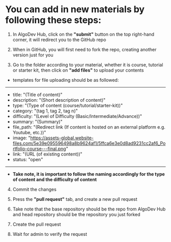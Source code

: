 # You can add in new materials by following these steps:

1. In AlgoDev Hub, click on the **"submit"** button on the top right-hand corner, it will redirect you to the GitHub repo

2. When in GitHub, you will first need to fork the repo, creating another version just for you

3. Go to the folder according to your material, whether it is course, tutorial or starter kit, then click on **"add files"** to upload your contents
  - templates for file uploading should be as followed:
  - ---
  - title: "(Title of content)"
  - description: "(Short description of content)"
  - type: "(Type of content (course/tutorial/starter-kit))"
  - category: "(tag 1, tag 2, tag n)"
  - difficulty: "(Level of Difficulty (Basic/Intermediate/Advance))"
  - summary: "(Summary)"
  - file_path: "(Redirect link (If content is hosted on an external platform e.g. Youtube, etc.))"
  - image: "https://assets-global.website-files.com/5e39e095596498a8b9624af1/5ffca6e3e0d8ad9231cc2af6_Portfolio-course---final.png"
  - link: "(URL (of existing content))"
  - status: "open"
  - ---
  - **Take note, it is important to follow the naming accordingly for the type of content and the difficulty of content**

4. Commit the changes

5. Press the **"pull request"** tab, and create a new pull request

6. Take note that the base repository should be the repo from AlgoDev Hub and head repository should be the repository you just forked

7. Create the pull request

8. Wait for admin to verify the request

